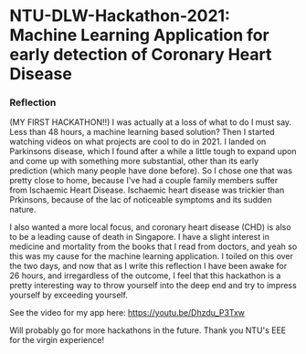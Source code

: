 # NTU-DLW-Hackathon-2021: Machine Learning Application for early detection of Coronary Heart Disease

### Reflection
(MY FIRST HACKATHON!!)
I was actually at a loss of what to do I must say. Less than 48 hours, a machine learning based solution? 
Then I started watching videos on what projects are cool to do in 2021. I landed on Parkinsons disease, which I 
found after a while a little tough to expand upon and come up with something more substantial, other than its 
early prediction (which many people have done before). So I chose one that was pretty close to home, because I've had
a couple family members suffer from Ischaemic Heart Disease. Ischaemic heart disease was trickier than Prkinsons, because of the lac of noticeable symptoms and its sudden nature. 

I also wanted a more local focus, and coronary heart disease (CHD) is also to be a leading cause of death in Singapore. I have a slight interest in medicine and mortality from the books that I read from doctors, and yeah so this was my cause for the machine learning application. 
I toiled on this over the two days, and now that as I write this reflection I have been awake for 26 hours, and irregardless of
the outcome, I feel that this hackathon is a pretty interesting way to throw yourself into the deep end and try to impress yourself
by exceeding yourself. 

See the video for my app here: https://youtu.be/Dhzdu_P3Txw

Will probably go for more hackathons in the future. Thank you NTU's EEE for the virgin experience! 
